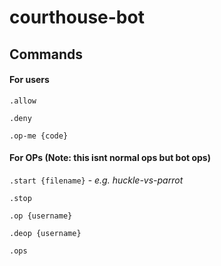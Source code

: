 # courthouse-bot

## Commands

#### For users
`.allow`

`.deny`

`.op-me {code}`

#### For OPs (Note: this isnt normal ops but bot ops)
`.start {filename}` - *e.g. huckle-vs-parrot*

`.stop`

`.op {username}`

`.deop {username}`

`.ops`

